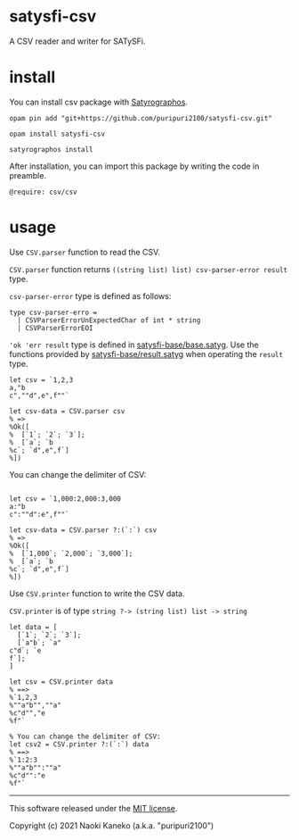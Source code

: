 # satysfi-csv

A CSV reader and writer for SATySFi.


# install


You can install csv package with [Satyrographos](https://github.com/na4zagin3/satyrographos).

```
opam pin add "git+https://github.com/puripuri2100/satysfi-csv.git"

opam install satysfi-csv

satyrographos install
```


After installation, you can import this package by writing the code in preamble.

```
@require: csv/csv
```


# usage

Use `CSV.parser` function to read the CSV.

`CSV.parser` function returns `((string list) list) csv-parser-error result` type.

`csv-parser-error` type is defined as follows:

```
type csv-parser-erro =
  | CSVParserErrorUnExpectedChar of int * string
  | CSVParserErrorEOI
```

`'ok 'err result` type is defined in [satysfi-base/base.satyg](https://github.com/nyuichi/satysfi-base/blob/master/src/base.satyg#L49). Use the functions provided by [satysfi-base/result.satyg](https://github.com/nyuichi/satysfi-base/blob/master/src/result.satyg) when operating the `result` type.


```
let csv = `1,2,3
a,"b
c",""d",e",f""`

let csv-data = CSV.parser csv
% =>
%Ok([
%  [`1`; `2`; `3`];
%  [`a`; `b
%c`; `d",e",f`]
%])
```

You can change the delimiter of CSV:

```

let csv = `1,000:2,000:3,000
a:"b
c":""d":e",f""`

let csv-data = CSV.parser ?:(`:`) csv
% =>
%Ok([
%  [`1,000`; `2,000`; `3,000`];
%  [`a`; `b
%c`; `d",e",f`]
%])
```


Use `CSV.printer` function to write the CSV data.

`CSV.printer` is of type `string ?-> (string list) list -> string`

```
let data = [
  [`1`; `2`; `3`];
  [`a"b`; `a"
c"d`; `e
f`];
]

let csv = CSV.printer data
% ==>
%`1,2,3
%""a"b"",""a"
%c"d"","e
%f"`

% You can change the delimiter of CSV:
let csv2 = CSV.printer ?:(`:`) data
% ==>
%`1:2:3
%""a"b"":""a"
%c"d"":"e
%f"`
```

---

This software released under the [MIT license](https://github.com/puripuri2100/satysfi-csv/blob/master/LICENSE).

Copyright (c) 2021 Naoki Kaneko (a.k.a. "puripuri2100")

